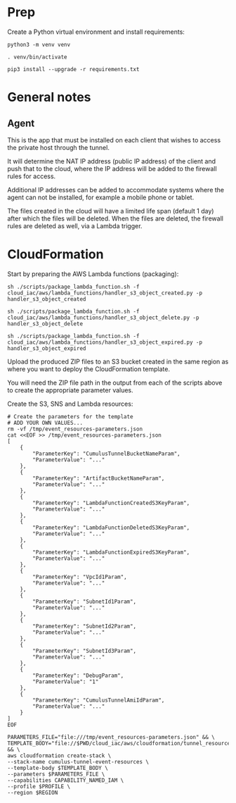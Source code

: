 # Prep

Create a Python virtual environment and install requirements:

```shell
python3 -m venv venv

. venv/bin/activate

pip3 install --upgrade -r requirements.txt
```

# General notes

## Agent

This is the app that must be installed on each client that wishes to access the private host through the tunnel.

It will determine the NAT IP address (public IP address) of the client and push that to the cloud, where the IP address will be added to the firewall rules for access.

Additional IP addresses can be added to accommodate systems where the agent can not be installed, for example a mobile phone or tablet.

The files created in the cloud will have a limited life span (default 1 day) after which the files will be deleted. When the files are deleted, the firewall rules are deleted as well, via a Lambda trigger.

# CloudFormation

Start by preparing the AWS Lambda functions (packaging):

```shell
sh ./scripts/package_lambda_function.sh -f cloud_iac/aws/lambda_functions/handler_s3_object_created.py -p handler_s3_object_created

sh ./scripts/package_lambda_function.sh -f cloud_iac/aws/lambda_functions/handler_s3_object_delete.py -p handler_s3_object_delete

sh ./scripts/package_lambda_function.sh -f cloud_iac/aws/lambda_functions/handler_s3_object_expired.py -p handler_s3_object_expired
```

Upload the produced ZIP files to an S3 bucket created in the same region as where you want to deploy the CloudFormation template.

You will need the ZIP file path in the output from each of the scripts above to create the appropriate parameter values.

Create the S3, SNS and Lambda resources:

```shell
# Create the parameters for the template 
# ADD YOUR OWN VALUES...
rm -vf /tmp/event_resources-parameters.json
cat <<EOF >> /tmp/event_resources-parameters.json
[
    {
        "ParameterKey": "CumulusTunnelBucketNameParam",
        "ParameterValue": "..."
    },
    {
        "ParameterKey": "ArtifactBucketNameParam",
        "ParameterValue": "..."
    },
    {
        "ParameterKey": "LambdaFunctionCreatedS3KeyParam",
        "ParameterValue": "..."
    },
    {
        "ParameterKey": "LambdaFunctionDeletedS3KeyParam",
        "ParameterValue": "..."
    },
    {
        "ParameterKey": "LambdaFunctionExpiredS3KeyParam",
        "ParameterValue": "..."
    },
    {
        "ParameterKey": "VpcId1Param",
        "ParameterValue": "..."
    },
    {
        "ParameterKey": "SubnetId1Param",
        "ParameterValue": "..."
    },
    {
        "ParameterKey": "SubnetId2Param",
        "ParameterValue": "..."
    },
    {
        "ParameterKey": "SubnetId3Param",
        "ParameterValue": "..."
    },
    {
        "ParameterKey": "DebugParam",
        "ParameterValue": "1"
    },
    {
        "ParameterKey": "CumulusTunnelAmiIdParam",
        "ParameterValue": "..."
    }
]
EOF

PARAMETERS_FILE="file:///tmp/event_resources-parameters.json" && \
TEMPLATE_BODY="file://$PWD/cloud_iac/aws/cloudformation/tunnel_resources.yaml" && \
aws cloudformation create-stack \
--stack-name cumulus-tunnel-event-resources \
--template-body $TEMPLATE_BODY \
--parameters $PARAMETERS_FILE \
--capabilities CAPABILITY_NAMED_IAM \
--profile $PROFILE \
--region $REGION
```
